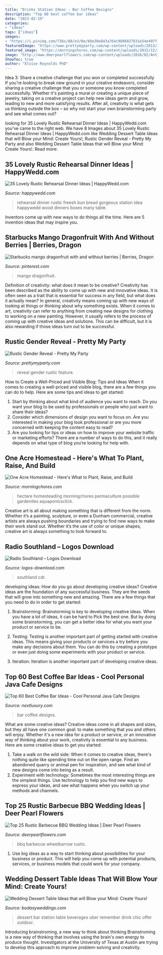 ```yaml
---
title: "Drinks Station Ideas - Bar Coffee Designs"
description: "Top 60 best coffee bar ideas"
date: "2023-02-19"
categories:
- "ideas"
tags: ["ideas"]
images:
- "https://i.pinimg.com/736x/88/e3/0e/88e30e843a764c9896827631e54e497f.jpg"
featuredImage: "https://www.prettymyparty.com/wp-content/uploads/2013/11/gender-reveal-party-feature.jpg"
featured_image: "https://morningchores.com/wp-content/uploads/2015/12/1-Acre-Farm-Plan.jpg"
image: "http://www.deerpearlflowers.com/wp-content/uploads/2016/02/Antique-wheelbarrow-for-drinks.jpg"
ShowToc: true
author: "Eloise Reynolds PhD"
---
```



Idea 3: Share a creative challenge that you won or completed successfully
If you're looking to break new ground in your creative endeavors, consider sharing a creative challenge that you or someone you know completed successfully. Whether it's painting a mural or creating a unique piece of jewelry, taking on a creative project can help new ideas germ and grow, leading to new and more satisfying results. After all, creativity is what gets us thinking outside the box – so why not start your own brainstorming party and see what comes out?

	

		
looking for 35 Lovely Rustic Rehearsal Dinner Ideas | HappyWedd.com you've came to the right web. We have 8 Images about 35 Lovely Rustic Rehearsal Dinner Ideas | HappyWedd.com like Wedding Dessert Table Ideas that will Blow your Mind: Create Yours!, Rustic Gender Reveal - Pretty My Party and also Wedding Dessert Table Ideas that will Blow your Mind: Create Yours!. Read more:
		
    
## 35 Lovely Rustic Rehearsal Dinner Ideas | HappyWedd.com

<img loading=lazy src="https://happywedd.com/wp-content/uploads/2019/05/a-freesh-bread-and-bun-station-is-a-gorgeous-idea-for-many-rehearsal-dinners-style-it-with-wood-boxes-and-a-wood-table-480x720.jpg" onerror="this.onerror=null;this.src='https://tse4.mm.bing.net/th?id=OIP.gAXOYQVMFgdd_4QsnzB6SQHaLH&amp;pid=15.1';" alt="35 Lovely Rustic Rehearsal Dinner Ideas | HappyWedd.com">

_Source: happywedd.com_

>rehearsal dinner rustic freesh bun bread gorgeous station idea happywedd wood dinners boxes many table. 

	

Inventors come up with new ways to do things all the time. Here are 5 invention ideas that may inspire you.

    
## Starbucks Mango Dragonfruit With And Without Berries | Berries, Dragon

<img loading=lazy src="https://i.pinimg.com/736x/88/e3/0e/88e30e843a764c9896827631e54e497f.jpg" onerror="this.onerror=null;this.src='https://tse2.mm.bing.net/th?id=OIP.v7LbILRSE03i1nFez7T_vQHaJ3&amp;pid=15.1';" alt="Starbucks mango dragonfruit with and without berries | Berries, Dragon">

_Source: pinterest.com_

>mango dragonfruit. 

	

Definition of creativity: what does it mean to be creative?
Creativity has been described as the ability to come up with new and innovative ideas. It is often seen as a trait that is essential for success in any field, but what does it actually mean? In general, creativity means coming up with new ways of looking at things or thinking about why something exists. When it comes to art, creativity can refer to anything from creating new designs for clothing to working on a new painting. However, it usually refers to the process of coming up with creative ideas and solutions. This can be difficult, but it is also rewarding if those ideas turn out to be successful.

    
## Rustic Gender Reveal - Pretty My Party

<img loading=lazy src="https://www.prettymyparty.com/wp-content/uploads/2013/11/gender-reveal-party-feature.jpg" onerror="this.onerror=null;this.src='https://tse3.mm.bing.net/th?id=OIP.V3FxqBsWJCLXHLDPyusUmQHaEj&amp;pid=15.1';" alt="Rustic Gender Reveal - Pretty My Party">

_Source: prettymyparty.com_

>reveal gender rustic feature. 

	

How to Create a Well-Priced and Visible Blog: Tips and Ideas
When it comes to creating a well-priced and visible blog, there are a few things you can do to help. Here are some tips and ideas to get started: 
1. Start by thinking about what kind of audience you want to reach. Do you want your blog to be used by professionals or people who just want to share their ideas? 
2. Consider which dimensions of design you want to focus on. Are you interested in making your blog look professional or are you more concerned with keeping the content easy to read? 
3. Are you looking for tips or ideas on how to improve your website traffic or marketing efforts? There are a number of ways to do this, and it really depends on what type of blog you’re looking for help with. 

    
## One Acre Homestead - Here&#039;s What To Plant, Raise, And Build

<img loading=lazy src="https://morningchores.com/wp-content/uploads/2015/12/1-Acre-Farm-Plan.jpg" onerror="this.onerror=null;this.src='https://tse3.mm.bing.net/th?id=OIP.9soSk7fDZ9K65QIJoBV-8QHaLH&amp;pid=15.1';" alt="One Acre Homestead - Here&#039;s What to Plant, Raise, and Build">

_Source: morningchores.com_

>hectare homesteading morningchores permaculture possible gardenites aquaponicsclick. 

	

Creative art is all about making something that is different from the norm. Whether it’s a painting, sculpture, or even a Dunham commercial, creative artists are always pushing boundaries and trying to find new ways to make their work stand out. Whether it’s the use of color or unique shapes, creative art is always something to look forward to.

    
## Radio Southland – Logos Download

<img loading=lazy src="https://logos-download.com/wp-content/uploads/2020/07/Radio_Southland_Logo.png" onerror="this.onerror=null;this.src='https://tse4.mm.bing.net/th?id=OIP.ifRMgeXARe9f_8PH4BuSwgHaDX&amp;pid=15.1';" alt="Radio Southland – Logos Download">

_Source: logos-download.com_

>southland cdr. 

	

developing ideas: How do you go about developing creative ideas?
Creative ideas are the foundation of any successful business. They are the seeds that will grow into something new and amazing. There are a few things that you need to do in order to get started:
1. Brainstorming: Brainstorming is key to developing creative ideas. When you have a lot of ideas, it can be hard to Pick the best one. But by doing some brainstorming, you can get a better idea for what you want your product or service to be.

2. Testing: Testing is another important part of getting started with creative ideas. This means giving your products or services a try before you make any decisions about them. You can do this by creating a prototype or even just doing some experiments with your product or service.

3. Iteration: Iteration is another important part of developing creative ideas.

    
## Top 60 Best Coffee Bar Ideas - Cool Personal Java Cafe Designs

<img loading=lazy src="http://nextluxury.com/wp-content/uploads/coffee-bar-with-chalkboard-wall-and-two-bar-stools.jpg" onerror="this.onerror=null;this.src='https://tse1.mm.bing.net/th?id=OIP.Yfp9Ueq3XaxHu7Av_uG03QAAAA&amp;pid=15.1';" alt="Top 60 Best Coffee Bar Ideas - Cool Personal Java Cafe Designs">

_Source: nextluxury.com_

>bar coffee designs. 

	

What are some creative ideas?
Creative ideas come in all shapes and sizes, but they all have one common goal: to make something that you and others will enjoy. Whether it's a new idea for a product or service, or an innovative way of thinking about your work, creativity is essential to any business. Here are some creative ideas to get you started: 
1. Take a walk on the wild side: When it comes to creative ideas, there's nothing quite like spending time out on the open range. Find an abandoned quarry or animal pen for inspiration, and see what kind of new designs come into being as a result. 
2. Experiment with technology: Sometimes the most interesting things are the simplest things. Use technology to help you find new ways to express your ideas, and see what happens when you switch up your methods and channels. 

    
## Top 25 Rustic Barbecue BBQ Wedding Ideas | Deer Pearl Flowers

<img loading=lazy src="http://www.deerpearlflowers.com/wp-content/uploads/2016/02/Antique-wheelbarrow-for-drinks.jpg" onerror="this.onerror=null;this.src='https://tse2.mm.bing.net/th?id=OIP.-waFGy8PC_2WRrInjg71DQHaLH&amp;pid=15.1';" alt="Top 25 Rustic Barbecue BBQ Wedding Ideas | Deer Pearl Flowers">

_Source: deerpearlflowers.com_

>bbq barbecue wheelbarrow rustic. 

	

1. Use big ideas as a way to start thinking about possibilities for your business or product. This will help you come up with potential products, services, or business models that could work for your company. 

    
## Wedding Dessert Table Ideas That Will Blow Your Mind: Create Yours!

<img loading=lazy src="https://bodasyweddings.com/wp-content/uploads/2017/07/beverages-with-dessert-bar.jpg" onerror="this.onerror=null;this.src='https://tse4.mm.bing.net/th?id=OIP.A0xULrrYaQbQL2BhC1i9LQHaLH&amp;pid=15.1';" alt="Wedding Dessert Table Ideas that will Blow your Mind: Create Yours!">

_Source: bodasyweddings.com_

>dessert bar station table beverages uber remember drink chic offer outdoor. 

	

Introducing brainstroming, a new way to think about thinking
Brainstroming is a new way of thinking that involves using the brain's own energy to produce thought. Investigators at the University of Texas at Austin are trying to develop this approach to improve problem-solving and creativity.

